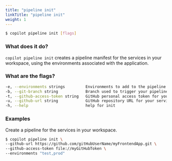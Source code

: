 ```yaml
---
title: "pipeline init"
linkTitle: "pipeline init"
weight: 1
---
```

```bash
$ copilot pipeline init [flags]
```

### What does it do?
`copilot pipeline init` creates a pipeline manifest for the services in your workspace, using the environments associated with the application.

### What are the flags?
```bash
-e, --environments strings         Environments to add to the pipeline.
-b, --git-branch string            Branch used to trigger your pipeline.
-t, --github-access-token string   GitHub personal access token for your repository.
-u, --github-url string            GitHub repository URL for your service.
-h, --help                         help for init
```

### Examples
Create a pipeline for the services in your workspace.
```bash
$ copilot pipeline init \
--github-url https://github.com/gitHubUserName/myFrontendApp.git \
--github-access-token file://myGitHubToken \
--environments "test,prod"
```